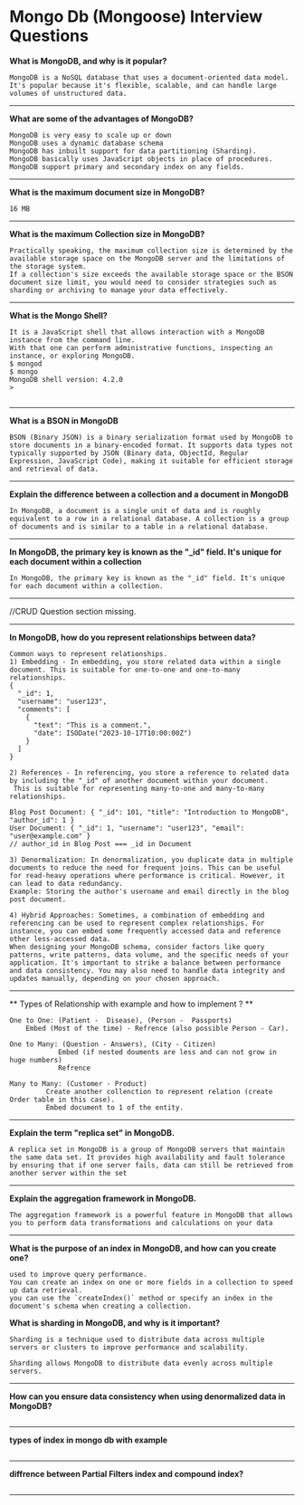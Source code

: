 # Mongo Db (Mongoose) Interview Questions

  
**What is MongoDB, and why is it popular?**

```
MongoDB is a NoSQL database that uses a document-oriented data model. It's popular because it's flexible, scalable, and can handle large volumes of unstructured data.
```
****
**What are some of the advantages of MongoDB?**
```
MongoDB is very easy to scale up or down
MongoDB uses a dynamic database schema
MongoDB has inbuilt support for data partitioning (Sharding).
MongoDB basically uses JavaScript objects in place of procedures.
MongoDB support primary and secondary index on any fields.
```
***
**What is the maximum document size in MongoDB?**
```
16 MB
```
***

**What is the maximum Collection size in MongoDB?**
```
Practically speaking, the maximum collection size is determined by the available storage space on the MongoDB server and the limitations of the storage system.
If a collection's size exceeds the available storage space or the BSON document size limit, you would need to consider strategies such as sharding or archiving to manage your data effectively.
```
***


**What is the Mongo Shell?**
```
It is a JavaScript shell that allows interaction with a MongoDB instance from the command line.
With that one can perform administrative functions, inspecting an instance, or exploring MongoDB. 
$ mongod
$ mongo
MongoDB shell version: 4.2.0
>


```
***

**What is a BSON in MongoDB**
```
BSON (Binary JSON) is a binary serialization format used by MongoDB to store documents in a binary-encoded format. It supports data types not typically supported by JSON (Binary data, ObjectId, Regular Expression, JavaScript Code), making it suitable for efficient storage and retrieval of data.
```

***

**Explain the difference between a collection and a document in MongoDB**
```
In MongoDB, a document is a single unit of data and is roughly equivalent to a row in a relational database. A collection is a group of documents and is similar to a table in a relational database.
```
***

**In MongoDB, the primary key is known as the "_id" field. It's unique for each document within a collection**
```
In MongoDB, the primary key is known as the "_id" field. It's unique for each document within a collection.
```
***
//CRUD Question section missing.
***
**In MongoDB, how do you represent relationships between data?**
```
Common ways to represent relationships.
1) Embedding - In embedding, you store related data within a single document. This is suitable for one-to-one and one-to-many relationships.
{
  "_id": 1,
  "username": "user123",
  "comments": [
    {
      "text": "This is a comment.",
      "date": ISODate("2023-10-17T10:00:00Z")
    }
  ]
}

2) References - In referencing, you store a reference to related data by including the "_id" of another document within your document.
 This is suitable for representing many-to-one and many-to-many relationships.

Blog Post Document: { "_id": 101, "title": "Introduction to MongoDB", "author_id": 1 }
User Document: { "_id": 1, "username": "user123", "email": "user@example.com" }
// author_id in Blog Post === _id in Document

3) Denormalization: In denormalization, you duplicate data in multiple documents to reduce the need for frequent joins. This can be useful for read-heavy operations where performance is critical. However, it can lead to data redundancy.
Example: Storing the author's username and email directly in the blog post document.

4) Hybrid Approaches: Sometimes, a combination of embedding and referencing can be used to represent complex relationships. For instance, you can embed some frequently accessed data and reference other less-accessed data.
When designing your MongoDB schema, consider factors like query patterns, write patterns, data volume, and the specific needs of your application. It's important to strike a balance between performance and data consistency. You may also need to handle data integrity and updates manually, depending on your chosen approach.
```
***

** Types of Relationship with example and how to implement ? **
```
One to One: (Patient -  Disease), (Person -  Passports)
    Embed (Most of the time) - Refrence (also possible Person - Car).

One to Many: (Question - Answers), (City - Citizen) 
            Embed (if nested douments are less and can not grow in huge numbers)
            Refrence

Many to Many: (Customer - Product) 
         Create another collenction to represent relation (create Order table in this case).
         Embed document to 1 of the entity.  
```
***

**Explain the term "replica set" in MongoDB.**
```
A replica set in MongoDB is a group of MongoDB servers that maintain the same data set. It provides high availability and fault tolerance by ensuring that if one server fails, data can still be retrieved from another server within the set
```
***

**Explain the aggregation framework in MongoDB.**
```
The aggregation framework is a powerful feature in MongoDB that allows you to perform data transformations and calculations on your data
```
***

**What is the purpose of an index in MongoDB, and how can you create one?**
```
used to improve query performance.
You can create an index on one or more fields in a collection to speed up data retrieval.
you can use the `createIndex()` method or specify an index in the document's schema when creating a collection.
```

**What is sharding in MongoDB, and why is it important?**
```
Sharding is a technique used to distribute data across multiple servers or clusters to improve performance and scalability.

Sharding allows MongoDB to distribute data evenly across multiple servers.
```
***

**How can you ensure data consistency when using denormalized data in MongoDB?**
```
```
***
**types of index in mongo db with example**
```
```
***

**diffrence between Partial Filters index and compound index?**
```
```
***
